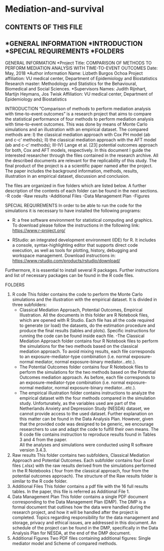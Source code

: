 # Mediation-and-survival

CONTENTS OF THIS FILE
--------------------- 
 *GENERAL INFORMATION
 *INTRODUCTION
 *SPECIAL REQUIREMENTS 
 *FOLDERS
 --------------------- 

GENERAL INFORMATION
*Project
Title: COMPARISON OF METHODS TO PERFORM MEDIATION ANALYSIS WITH TIME-TO-EVENT OUTCOMES
Date: May, 2018
*Author information
Name: Lizbeth Burgos Ochoa
Project affiliation: VU medical center, Department of Epidemiology and Biostatistics
Research master: Methodology and Statistics for the Behavioural, Biomedical and Social Sciences.
*Supervisors
Names: Judith Rijnhart, Martijn Heymans, Jos Twisk 
Affiliation: VU medical center, Department of Epidemiology and Biostatistics

INTRODUCTION
 “Comparison of methods to perform mediation analysis with time-to-event outcomes” is a research project that aims to compare the statistical performance of four methods to perform mediation analysis with time-to-event outcomes. This was done by means of Monte Carlo simulations and an illustration with an empirical dataset. The compared methods are: I) the classical mediation approach with Cox PH model (ab and c-c’ methods); II) the classical mediation approach with the AFT model (ab and c-c’ methods); III-IV) Lange et al. [23] potential outcomes approach for both, Cox and AFT models, respectively. 
In this document I guide the interested researcher through the files contained in the research archive. All the described documents are relevant for the replicability of this study. The final product of the project is a a scientific paper named after the project. The paper includes the background information, methods, results, illustration in an empirical dataset, discussion and conclusion. 

The files are organized in five folders which are listed below. A further description of the contents of each folder can be found in the next sections.
	-R code
	-Raw results
	-Additional Files
	-Data Management Plan 
	-Figures 

SPECIAL REQUIREMENTS
In order to be able to run the code for the simulations it is necessary to have installed the following programs: 
	
- R: a free software environment for statistical computing and graphics. To download please follow the instructions in the following link: https://www.r-project.org/ 

- RStudio: an integrated development environment (IDE) for R. It includes a console, syntax-highlighting editor that supports direct code execution, as well as tools for plotting, history, debugging and workspace management. Download instructions in: https://www.rstudio.com/products/rstudio/download/ 

Furthermore, it is essential to install several R packages. Further instructions and list of necessary packages can be found in the R code files. 

FOLDERS 
1. R code
	This folder contains the code to perform the Monte Carlo simulations and the illustration with the empirical dataset. It is 		divided in three subfolders: 		
	- Classical Mediation Approach, Potential Outcomes, Empirical Illustration.  All the documents in this folder are R Notebook 		files, which are opened with R Studio. Each file has all the code required to generate (or load) the datasets, do the estimation 	 procedure and produce the final results (tables and plots). Specific instructions for running the code can be found inside each 	file. 
	-The Classical Mediation Approach folder contains four R Notebook files to  perform the simulations for the two methods based on 	 the classical mediation approach. To avoid mixing results, each file corresponds to an exposure-mediator-type combination (i.e. 	normal exposure-normal mediator, normal exposure-binary mediator…etc.). 
	- The Potential Outcomes  folder contains four R Notebook files to  perform the simulations for the two methods based on the 		Potential Outcomes mediation approach. As before, each file corresponds to an exposure-mediator-type combination (i.e. normal 		exposure-normal mediator, normal exposure-binary mediator…etc.). 
	- The empirical illustration folder contains instructions to analyze the empirical dataset with the four methods compared in the 	simulation study. Unfortunately, as the variables used are part of the Netherlands Anxiety and Depression Study (NESDA)  dataset, 	 we cannot provide access to the used dataset. Further explanation on this matter can be found in the Data Analysis Plan. However, 	  given that the provided code was designed to be generic, we encourage researchers to use and adapt the code to fulfill their own 	  means. The R code file contains instruction to reproduce results found in Tables 3 and 4 from the paper.  
	All the analyses and simulations were conducted using R software version 3.4.3. 
2. Raw results
	This folder contains two subfolders, Classical Mediation Approach and Potential Outcomes. Each subfolder contains four  Excel 		files (.xlsx) with the raw results derived from the simulations performed in the R Notebooks ( four from the classical approach, 	four from the potential outcomes approach). The structure of the Raw results folder is similar to the R code folder. 
3. Additional Files
	This folder contains a pdf file with the 16 full results tables. In the paper, this file is referred as Additional File 1. 
4. Data Management Plan
	This folder contains a single  PDF document corresponding to the Data Management Plan (DMP). The DMP is a formal document that 		outlines how the data were handled during the research project, and how it will be handled after the project is completed. 		Topics regarding responsibility for the data management and storage, privacy and ethical issues, are addressed in this document. 	An schedule of the project can be found in the DMP, specifically in the Data Analysis Plan for NESDA, at the end of the DMP 		document.  
5. Additional Figures
	Two PDF files containing additional figures: Single mediator model and Scheme of compared methods. 
